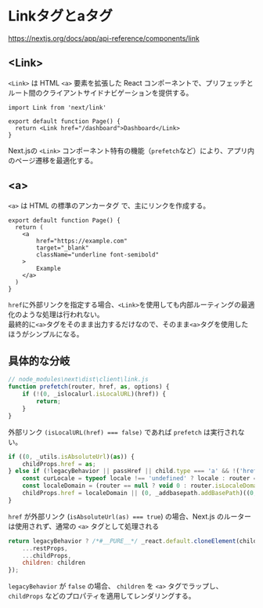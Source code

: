 # Linkタグとaタグ

<https://nextjs.org/docs/app/api-reference/components/link>

## \<Link>

`<Link>` は HTML `<a>` 要素を拡張した React コンポーネントで、プリフェッチとルート間のクライアントサイドナビゲーションを提供する。

```tsx
import Link from 'next/link'
 
export default function Page() {
  return <Link href="/dashboard">Dashboard</Link>
}
```

Next.jsの `<Link>` コンポーネント特有の機能（`prefetch`など）により、アプリ内のページ遷移を最適化する。

## \<a>

`<a>` は HTML の標準のアンカータグ で、主にリンクを作成する。

```tsx
export default function Page() {
  return (
    <a
        href="https://example.com"
        target="_blank"
        className="underline font-semibold"
    >
        Example
    </a>
  )
}
```

`href`に外部リンクを指定する場合、`<Link>`を使用しても内部ルーティングの最適化のような処理は行われない。   
最終的に`<a>`タグをそのまま出力するだけなので、そのまま`<a>`タグを使用したほうがシンプルになる。

## 具体的な分岐

```js
// node_modules\next\dist\client\link.js
function prefetch(router, href, as, options) {
    if (!(0, _islocalurl.isLocalURL)(href)) {
        return;
    }
}
```

外部リンク `(isLocalURL(href) === false)` であれば `prefetch` は実行されない。

```js
if ((0, _utils.isAbsoluteUrl)(as)) {
    childProps.href = as;
} else if (!legacyBehavior || passHref || child.type === 'a' && !('href' in child.props)) {
    const curLocale = typeof locale !== 'undefined' ? locale : router == null ? void 0 : router.locale;
    const localeDomain = (router == null ? void 0 : router.isLocaleDomain) && (0, _getdomainlocale.getDomainLocale)(as, curLocale, router == null ? void 0 : router.locales, router == null ? void 0 : router.domainLocales);
    childProps.href = localeDomain || (0, _addbasepath.addBasePath)((0, _addlocale.addLocale)(as, curLocale, router == null ? void 0 : router.defaultLocale));
}
```

`href` が外部リンク (`isAbsoluteUrl(as) === true`) の場合、Next.js のルーターは使用されず、通常の `<a>` タグとして処理される

```js
return legacyBehavior ? /*#__PURE__*/ _react.default.cloneElement(child, childProps) : /*#__PURE__*/ (0, _jsxruntime.jsx)("a", {
    ...restProps,
    ...childProps,
    children: children
});
```

`legacyBehavior` が `false` の場合、 `children` を `<a>` タグでラップし、 `childProps` などのプロパティを適用してレンダリングする。
